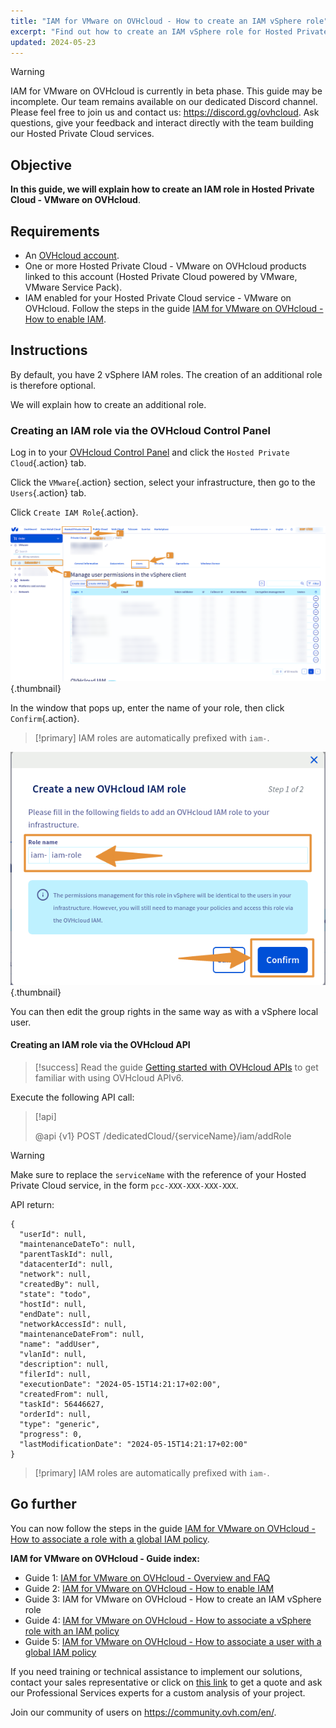 ```yaml
---
title: "IAM for VMware on OVHcloud - How to create an IAM vSphere role"
excerpt: "Find out how to create an IAM vSphere role for Hosted Private Cloud - VMware on OVHcloud"
updated: 2024-05-23
---
```


> [!warning]
> IAM for VMware on OVHcloud is currently in beta phase.
> This guide may be incomplete. Our team remains available on our dedicated Discord channel. Please feel free to join us and contact us: <https://discord.gg/ovhcloud>. Ask questions, give your feedback and interact directly with the team building our Hosted Private Cloud services.

## Objective

**In this guide, we will explain how to create an IAM role in Hosted Private Cloud - VMware on OVHcloud**.

## Requirements

- An [OVHcloud account](/pages/account_and_service_management/account_information/ovhcloud-account-creation).
- One or more Hosted Private Cloud - VMware on OVHcloud products linked to this account (Hosted Private Cloud powered by VMware, VMware Service Pack).
- IAM enabled for your Hosted Private Cloud service - VMware on OVHcloud. Follow the steps in the guide [IAM for VMware on OVHcloud - How to enable IAM](/pages/hosted_private_cloud/hosted_private_cloud_powered_by_vmware/vmware_iam_activation).

## Instructions

By default, you have 2 vSphere IAM roles. The creation of an additional role is therefore optional.

We will explain how to create an additional role.

### Creating an IAM role via the OVHcloud Control Panel

Log in to your [OVHcloud Control Panel](/links/manager) and click the `Hosted Private Cloud`{.action} tab.

Click the `VMware`{.action} section, select your infrastructure, then go to the `Users`{.action} tab.

Click `Create IAM Role`{.action}.

![IAM role add](images/iam_role_8.png){.thumbnail}

In the window that pops up, enter the name of your role, then click `Confirm`{.action}.

> [!primary]
> IAM roles are automatically prefixed with `iam-`.
>

![IAM role add](images/iam_role_9.png){.thumbnail}

You can then edit the group rights in the same way as with a vSphere local user.

#### Creating an IAM role via the OVHcloud API

> [!success]
> Read the guide [Getting started with OVHcloud APIs](/pages/manage_and_operate/api/first-steps) to get familiar with using OVHcloud APIv6.


Execute the following API call:

> [!api]
>
> @api {v1} POST /dedicatedCloud/{serviceName}/iam/addRole
>

> [!warning]
> Make sure to replace the `serviceName` with the reference of your Hosted Private Cloud service, in the form `pcc-XXX-XXX-XXX-XXX`.

API return:

```shell
{
  "userId": null,
  "maintenanceDateTo": null,
  "parentTaskId": null,
  "datacenterId": null,
  "network": null,
  "createdBy": null,
  "state": "todo",
  "hostId": null,
  "endDate": null,
  "networkAccessId": null,
  "maintenanceDateFrom": null,
  "name": "addUser",
  "vlanId": null,
  "description": null,
  "filerId": null,
  "executionDate": "2024-05-15T14:21:17+02:00",
  "createdFrom": null,
  "taskId": 56446627,
  "orderId": null,
  "type": "generic",
  "progress": 0,
  "lastModificationDate": "2024-05-15T14:21:17+02:00"
}
```

> [!primary]
> IAM roles are automatically prefixed with `iam-`.
>

## Go further

You can now follow the steps in the guide [IAM for VMware on OVHcloud - How to associate a role with a global IAM policy](/pages/hosted_private_cloud/hosted_private_cloud_powered_by_vmware/vmware_iam_role_policy).

**IAM for VMware on OVHcloud - Guide index:**

- Guide 1: [IAM for VMware on OVHcloud - Overview and FAQ](/pages/hosted_private_cloud/hosted_private_cloud_powered_by_vmware/vmware_iam_getting_started)
- Guide 2: [IAM for VMware on OVHcloud - How to enable IAM](/pages/hosted_private_cloud/hosted_private_cloud_powered_by_vmware/vmware_iam_activation)
- Guide 3: IAM for VMware on OVHcloud - How to create an IAM vSphere role
- Guide 4: [IAM for VMware on OVHcloud - How to associate a vSphere role with an IAM policy](/pages/hosted_private_cloud/hosted_private_cloud_powered_by_vmware/vmware_iam_role_policy)
- Guide 5: [IAM for VMware on OVHcloud - How to associate a user with a global IAM policy](/pages/hosted_private_cloud/hosted_private_cloud_powered_by_vmware/vmware_iam_user_policy)

If you need training or technical assistance to implement our solutions, contact your sales representative or click on [this link](https://www.ovhcloud.com/pt/professional-services/) to get a quote and ask our Professional Services experts for a custom analysis of your project.

Join our community of users on <https://community.ovh.com/en/>.
